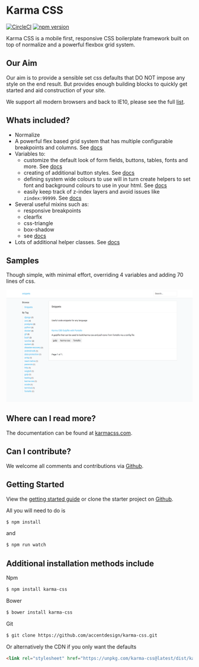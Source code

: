 # Karma CSS

[![CircleCI](https://circleci.com/gh/AccentDesign/karma-css/tree/master.svg?style=svg)](https://circleci.com/gh/AccentDesign/karma-css/tree/master)
[![npm version](https://badge.fury.io/js/karma-css.svg)](https://www.npmjs.com/package/karma-css)

Karma CSS is a mobile first, responsive CSS boilerplate framework built on top of normalize and a powerful flexbox grid system.

## Our Aim

Our aim is to provide a sensible set css defaults that DO NOT impose any style on the end result. But provides enough building blocks to quickly get started and aid construction of your site. 

We support all modern browsers and back to IE10, please see the full [list](http://karmacss.com).

## Whats included?

* Normalize
* A powerful flex based grid system that has multiple configurable breakpoints and columns. See [docs](http://karmacss.com/documentation/grid)
* Variables to:
    * customize the default look of form fields, buttons, tables, fonts and more. See [docs](http://karmacss.com/documentation/variables)
    * creating of additional button styles. See [docs](http://karmacss.com/documentation/buttons)
    * defining system wide colours to use will in turn create helpers to set font and background colours to use in your html. See [docs](http://karmacss.com/documentation/colours)
    * easily keep track of z-index layers and avoid issues like `zindex:99999`. See [docs](http://karmacss.com/documentation/layout/#40)
* Several useful mixins such as:
    * responsive breakpoints
    * clearfix
    * css-triangle
    * box-shadow
    * see [docs](http://karmacss.com/documentation/mixins)
* Lots of additional helper classes. See [docs](http://karmacss.com/documentation/utilities)

## Samples

Though simple, with minimal effort, overriding 4 variables and adding 70 lines of css.

![sample 1](/images/sample1.png)

## Where can I read more?

The documentation can be found at [karmacss.com](http://karmacss.com).

## Can I contribute?

We welcome all comments and contributions via [Github](https://github.com/AccentDesign/karma-css).

## Getting Started

View the [getting started guide](http://karmacss.com/documentation/getting-started/) or clone the starter project on [Github](https://github.com/AccentDesign/karma-css-starter).

All you will need to do is
```bash
$ npm install
```

and 
```bash
$ npm run watch
```

## Additional installation methods include

Npm
```bash
$ npm install karma-css
```

Bower
```bash
$ bower install karma-css
```

Git
```bash
$ git clone https://github.com/accentdesign/karma-css.git
```

Or alternatively the CDN if you only want the defaults
```html
<link rel="stylesheet" href="https://unpkg.com/karma-css@latest/dist/karma.min.css">
```
